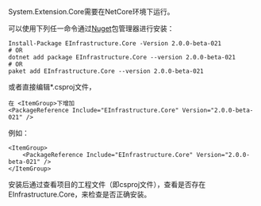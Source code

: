 System.Extension.Core需要在NetCore环境下运行。

可以使用下列任一命令通过[Nuget](https://www.nuget.org/packages/EInfrastructure.Core/)包管理器进行安装：

    Install-Package EInfrastructure.Core -Version 2.0.0-beta-021
    # OR
    dotnet add package EInfrastructure.Core --version 2.0.0-beta-021
    # OR
    paket add EInfrastructure.Core --version 2.0.0-beta-021

或者直接编辑*.csproj文件，

    在 <ItemGroup>下增加
    <PackageReference Include="EInfrastructure.Core" Version="2.0.0-beta-021" />

例如：

    <ItemGroup>
        <PackageReference Include="EInfrastructure.Core" Version="2.0.0-beta-021" />
    </ItemGroup>

安装后通过查看项目的工程文件（即csproj文件），查看是否存在EInfrastructure.Core，来检查是否正确安装。